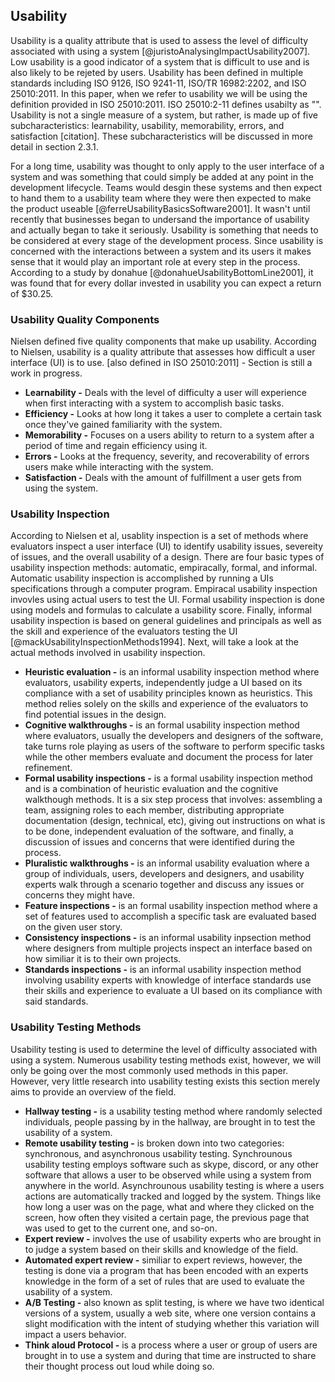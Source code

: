 ## Usability

Usability is a quality attribute that is used to assess the level of difficulty associated with using a system [@juristoAnalysingImpactUsability2007]. Low usability is a good indicator of a system that is difficult to use and is also likely to be rejeted by users. Usability has been defined in multiple standards including ISO 9126, ISO 9241-11, ISO/TR 16982:2202, and ISO 25010:2011. In this paper, when we refer to usability we will be using the definition provided in ISO 25010:2011. ISO 25010:2-11 defines usabilty as "". Usability is not a single measure of a system, but rather, is made up of five subcharacteristics: learnability, usability, memorability, errors, and satisfaction [citation]. These subcharacteristics will be discussed in more detail in section 2.3.1.

For a long time, usability was thought to only apply to the user interface of a system and was something that could simply be added at any point in the development lifecycle. Teams would desgin these systems and then expect to hand them to a usability team where they were then expected to make the product useable [@ferreUsabilityBasicsSoftware2001]. It wasn't until recently that businesses began to undersand the importance of usability and actually began to take it seriously.  Usability is something that needs to be considered at every stage of the development process. Since usability is concerned with the interactions between a system and its users it makes sense that it would play an important role at every step in the process. According to a study by donahue [@donahueUsabilityBottomLine2001], it was found that for every dollar invested in usability you can expect a return of $30.25. 

### Usability Quality Components

Nielsen defined five quality components that make up usability. According to Nielsen, usability is a quality attribute that assesses how difficult a user interface (UI) is to use. [also defined in ISO 25010:2011] - Section is still a work in progress.

- **Learnability -** Deals with the level of difficulty a user will experience when first interacting with a system to accomplish basic tasks. 
- **Efficiency -** Looks at how long it takes a user to complete a certain task once they've gained familiarity with the system.
- **Memorability -** Focuses on a users ability to return to a system after a period of time and regain efficiency using it.
- **Errors -** Looks at the frequency, severity, and recoverability of errors users make while interacting with the system. 
- **Satisfaction -** Deals with the amount of fulfillment a user gets from using the system.

### Usability Inspection

According to Nielsen et al, usablity inspection is a set of methods where evaluators inspect a user interface (UI) to identify usability issues, severeity of issues, and the overall usability of a design. There are four basic types of usability inspection methods: automatic, empiracally, formal, and informal. Automatic usability inspection is accomplished by running a UIs specifications through a computer program. Empiracal usability inspection invovles using actual users to test the UI. Formal usability inspection is done using models and formulas to calculate a usability score. Finally, informal usability inspection is based on general guidelines and principals as well as the skill and experience of the evaluators testing the UI [@mackUsabilityInspectionMethods1994]. Next, will take a look at the actual methods involved in usability inspection.

- **Heuristic evaluation -** is an informal usability inspection method where evaluators, usability experts, independently judge a UI based on its compliance with a set of usability principles known as heuristics. This method relies solely on the skills and experience of the evaluators to find potential issues in the design.
- **Cognitive walkthroughs -** is an formal usability inspection method where evaluators, usually the developers and designers of the software, take turns role playing as users of the software to perform specific tasks while the other members evaluate and document the process for later refinement.
- **Formal usability inspections -** is a formal usability inspection method and is a combination of heuristic evaluation and the cognitive walkthough methods. It is a six step process that involves: assembling a team, assigning roles to each member, distributing appropriate documentation (design, technical, etc), giving out instructions on what is to be done, independent evaluation of the software, and finally, a discussion of issues and concerns that were identified during the process.
- **Pluralistic walkthroughs -** is an informal usability evaluation where a group of individuals, users, developers and designers, and usability experts walk through a scenario together and discuss any issues or concerns they might have. 
- **Feature inspections -** is an formal usability inspection method where a set of features used to accomplish a specific task are evaluated based on the given user story.
- **Consistency inspections -** is an informal usability inpsection method where designers from multiple projects inspect an interface based on how similiar it is to their own projects.
- **Standards inspections -** is an informal usability inspection method involving usability experts with knowledge of interface standards use their skills and experience to evaluate a UI based on its compliance with said standards.

### Usability Testing Methods

Usability testing is used to determine the level of difficulty associated with using a system. Numerous usability testing methods exist, however, we will only be going over the most commonly used methods in this paper. However, very little research into usability testing exists this section merely aims to provide an overview of the field.

- **Hallway testing -** is a usability testing method where randomly selected individuals, people passing by in the hallway, are brought in to test the usability of a system.
- **Remote usability testing -** is broken down into two categories: synchronous, and asynchronous usability testing. Synchrounous usability testing employs software such as skype, discord, or any other software that allows a user to be observed while using a system from anywhere in the world. Asynchrounous usability testing is where a users actions are automatically tracked and logged by the system. Things like how long a user was on the page, what and where they clicked on the screen, how often they visited a certain page, the previous page that was used to get to the current one, and so-on.
- **Expert review -** involves the use of usability experts who are brought in to judge a system based on their skills and knowledge of the field.
- **Automated expert review -** similiar to expert reviews, however, the testing is done via a program that has been encoded with an experts knowledge in the form of a set of rules that are used to evaluate the usability of a system.
- **A/B Testing -** also known as split testing, is where we have two identical versions of a system, usually a web site, where one version contains a slight modification with the intent of studying whether this variation will impact a users behavior.
- **Think aloud Protocol -** is a process where a user or group of users are brought in to use a system and during that time are instructed to share their thought process out loud while doing so.